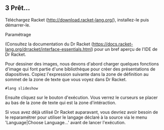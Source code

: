 ## 3 Prêt...

Téléchargez Racket (http://download.racket-lang.org/), installez-le puis démarrer-le.

Paramétrage

(Consultez la documentation du Dr Racket (https://docs.racket-lang.org/drracket/interface-essentials.html)
pour un bref aperçu de l'IDE de Dr Racket.

Pour dessiner des images, nous devons d'abord charger quelques fonctions d'image qui font partie d'une bibliothèque 
pour créer des présentations de diapositives. Copiez l'expression suivante dans la zone de définition au sommet de
la zone de texte que vous voyez dans Dr Racket.

```racket
#lang slideshow
```
Ensuite cliquez sur le bouton d'exécution. Vous verrez le curseurs se placer au bas de la zone de texte qui est
la zone d'intéraction.

Si vous avez déjà utilisé Dr Racket auparavant, vous devriez avoir besoin de le reparamétrer pour utiliser le langage
déclaré à la source via le menu 'Language|Choose Language...' avant de lancer l'exécution.
